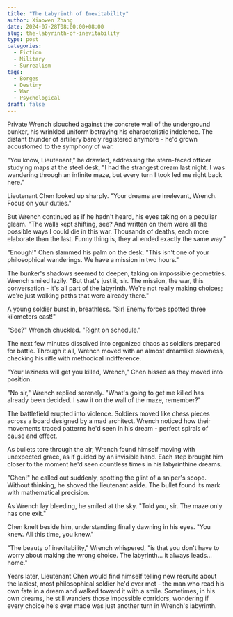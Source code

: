 ```yaml
---
title: "The Labyrinth of Inevitability"
author: Xiaowen Zhang
date: 2024-07-28T08:00:00+08:00
slug: the-labyrinth-of-inevitability
type: post
categories:
  - Fiction
  - Military
  - Surrealism
tags:
  - Borges
  - Destiny
  - War
  - Psychological
draft: false
---
```


Private Wrench slouched against the concrete wall of the underground bunker, his wrinkled uniform betraying his characteristic indolence. The distant thunder of artillery barely registered anymore - he'd grown accustomed to the symphony of war.

"You know, Lieutenant," he drawled, addressing the stern-faced officer studying maps at the steel desk, "I had the strangest dream last night. I was wandering through an infinite maze, but every turn I took led me right back here."

Lieutenant Chen looked up sharply. "Your dreams are irrelevant, Wrench. Focus on your duties."

But Wrench continued as if he hadn't heard, his eyes taking on a peculiar gleam. "The walls kept shifting, see? And written on them were all the possible ways I could die in this war. Thousands of deaths, each more elaborate than the last. Funny thing is, they all ended exactly the same way."

"Enough!" Chen slammed his palm on the desk. "This isn't one of your philosophical wanderings. We have a mission in two hours."

The bunker's shadows seemed to deepen, taking on impossible geometries. Wrench smiled lazily. "But that's just it, sir. The mission, the war, this conversation - it's all part of the labyrinth. We're not really making choices; we're just walking paths that were already there."

A young soldier burst in, breathless. "Sir! Enemy forces spotted three kilometers east!"

"See?" Wrench chuckled. "Right on schedule."

The next few minutes dissolved into organized chaos as soldiers prepared for battle. Through it all, Wrench moved with an almost dreamlike slowness, checking his rifle with methodical indifference.

"Your laziness will get you killed, Wrench," Chen hissed as they moved into position.

"No sir," Wrench replied serenely. "What's going to get me killed has already been decided. I saw it on the wall of the maze, remember?"

The battlefield erupted into violence. Soldiers moved like chess pieces across a board designed by a mad architect. Wrench noticed how their movements traced patterns he'd seen in his dream - perfect spirals of cause and effect.

As bullets tore through the air, Wrench found himself moving with unexpected grace, as if guided by an invisible hand. Each step brought him closer to the moment he'd seen countless times in his labyrinthine dreams.

"Chen!" he called out suddenly, spotting the glint of a sniper's scope. Without thinking, he shoved the lieutenant aside. The bullet found its mark with mathematical precision.

As Wrench lay bleeding, he smiled at the sky. "Told you, sir. The maze only has one exit."

Chen knelt beside him, understanding finally dawning in his eyes. "You knew. All this time, you knew."

"The beauty of inevitability," Wrench whispered, "is that you don't have to worry about making the wrong choice. The labyrinth... it always leads... home."

Years later, Lieutenant Chen would find himself telling new recruits about the laziest, most philosophical soldier he'd ever met - the man who read his own fate in a dream and walked toward it with a smile. Sometimes, in his own dreams, he still wanders those impossible corridors, wondering if every choice he's ever made was just another turn in Wrench's labyrinth.